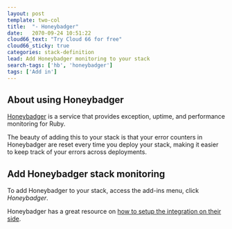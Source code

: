 ```yaml
---
layout: post
template: two-col
title:  "- Honeybadger"
date:   2070-09-24 10:51:22
cloud66_text: "Try Cloud 66 for free"
cloud66_sticky: true
categories: stack-definition
lead: Add Honeybadger monitoring to your stack
search-tags: ['hb', 'honeybadger']
tags: ['Add in']
---
```


## About using Honeybadger
[Honeybadger](https://www.honeybadger.io/) is a service that provides exception, uptime, and performance monitoring for Ruby.

The beauty of adding this to your stack is that your error counters in Honeybadger are reset every time you deploy your stack, making it easier to keep
track of your errors across deployments.

## Add Honeybadger stack monitoring
To add Honeybadger to your stack, access the add-ins menu, click _Honeybadger_.

Honeybadger has a great resource on [how to setup the integration on their side](http://docs.honeybadger.io/article/174-how-to-get-setup-with-cloud-66-and-honeybadger).
